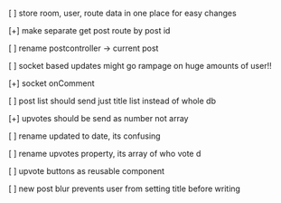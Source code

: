 [ ] store room, user, route data in one place for easy changes

[+] make separate get post route by post id

[ ] rename postcontroller -> current post

[ ] socket based updates might go rampage on huge amounts of user!!

[+] socket onComment

[ ] post list should send just title list instead of whole db

[+] upvotes should be send as number not array

[ ] rename updated to date, its confusing

[ ] rename upvotes property, its array of who vote d

[ ] upvote buttons as reusable component

[ ] new post blur prevents user from setting title before writing 
